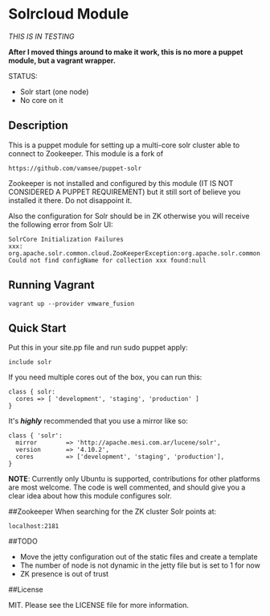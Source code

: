 Solrcloud Module
=================

*THIS IS IN TESTING*

**After I moved things around to make it work, this is no more a puppet module,
but a vagrant wrapper.**

STATUS:
- Solr start (one node)
- No core on it

## Description

This is a puppet module for setting up a multi-core solr cluster able to connect
to Zookeeper. This module is a fork of

    https://github.com/vamsee/puppet-solr

Zookeeper is not installed and configured by this module (IT IS NOT CONSIDERED A
PUPPET REQUIREMENT) but it still sort of believe you installed it there. Do not
disappoint it.

Also the configuration for Solr should be in ZK otherwise you will receive the
following error from Solr UI:

    SolrCore Initialization Failures
    xxx: org.apache.solr.common.cloud.ZooKeeperException:org.apache.solr.common.cloud.ZooKeeperException: Could not find configName for collection xxx found:null

## Running Vagrant

    vagrant up --provider vmware_fusion

## Quick Start

Put this in your site.pp file and run sudo puppet apply:

    include solr

If you need multiple cores out of the box, you can run this:

    class { solr:
      cores => [ 'development', 'staging', 'production' ]
    }

It's _**highly**_ recommended that you use a mirror like so:

    class { 'solr':
      mirror        => 'http://apache.mesi.com.ar/lucene/solr',
      version       => '4.10.2',
      cores         => ['development', 'staging', 'production'],
    }

**NOTE**: Currently only Ubuntu is supported, contributions for other platforms are most welcome.
The code is well commented, and should give you a clear idea about how this module configures solr.

##Zookeeper
When searching for the ZK cluster Solr points at:

    localhost:2181

##TODO
- Move the jetty configuration out of the static files and create a template
- The number of node is not dynamic in the jetty file but is set to 1 for now
- ZK presence is out of trust

##License

MIT. Please see the LICENSE file for more information.
